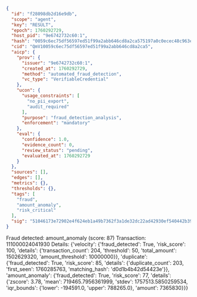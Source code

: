 ```json
{
  "id": "f28098db2d16e9db",
  "scope": "agent",
  "key": "RESULT",
  "epoch": 1760292729,
  "host_pid": "9e6742732c60:1",
  "hash": "0059c6ec75df56597ed51f99a2abb646cd8a2ca575197a0c0ecec48c963ef00b",
  "cid": "QmV10059c6ec75df56597ed51f99a2abb646cd8a2ca5",
  "aicp": {
    "prov": {
      "issuer": "9e6742732c60:1",
      "created_at": 1760292729,
      "method": "automated_fraud_detection",
      "vc_type": "VerifiableCredential"
    },
    "ucon": {
      "usage_constraints": [
        "no_pii_export",
        "audit_required"
      ],
      "purpose": "fraud_detection_analysis",
      "enforcement": "mandatory"
    },
    "eval": {
      "confidence": 1.0,
      "evidence_count": 0,
      "review_status": "pending",
      "evaluated_at": 1760292729
    }
  },
  "sources": [],
  "edges": [],
  "metrics": {},
  "thresholds": {},
  "tags": [
    "fraud",
    "amount_anomaly",
    "risk_critical"
  ],
  "sig": "51046173e72902e4f624eb1a49b7362f3a1de32dc22ad42930ef540442b39485"
}
```

Fraud detected: amount_anomaly (score: 87)
Transaction: 111000024041930
Details: {'velocity': {'fraud_detected': True, 'risk_score': 100, 'details': {'transaction_count': 204, 'threshold': 50, 'total_amount': 1502629320, 'amount_threshold': 10000000}}, 'duplicate': {'fraud_detected': True, 'risk_score': 85, 'details': {'duplicate_count': 203, 'first_seen': 1760285763, 'matching_hash': 'd0d1b4b42d54423e'}}, 'amount_anomaly': {'fraud_detected': True, 'risk_score': 77, 'details': {'zscore': 3.78, 'mean': 719465.7956361999, 'stdev': 1757513.5850259534, 'iqr_bounds': {'lower': -194591.0, 'upper': 788265.0}, 'amount': 7365830}}}